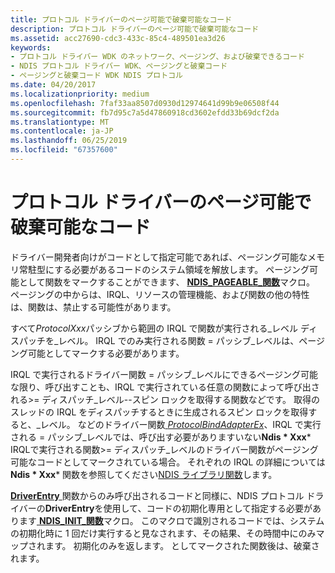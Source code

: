 ```yaml
---
title: プロトコル ドライバーのページ可能で破棄可能なコード
description: プロトコル ドライバーのページ可能で破棄可能なコード
ms.assetid: acc27690-cdc3-433c-85c4-489501ea3d26
keywords:
- プロトコル ドライバー WDK のネットワーク、ページング、および破棄できるコード
- NDIS プロトコル ドライバー WDK、ページングと破棄コード
- ページングと破棄コード WDK NDIS プロトコル
ms.date: 04/20/2017
ms.localizationpriority: medium
ms.openlocfilehash: 7faf33aa8507d0930d12974641d99b9e06508f44
ms.sourcegitcommit: fb7d95c7a5d47860918cd3602efdd33b69dcf2da
ms.translationtype: MT
ms.contentlocale: ja-JP
ms.lasthandoff: 06/25/2019
ms.locfileid: "67357600"
---
```

# <a name="pageable-and-discardable-code-in-a-protocol-driver"></a>プロトコル ドライバーのページ可能で破棄可能なコード





ドライバー開発者向けがコードとして指定可能であれば、ページング可能なメモリ常駐型にする必要があるコードのシステム領域を解放します。 ページング可能として関数をマークすることができます、 [ **NDIS\_PAGEABLE\_関数**](https://docs.microsoft.com/previous-versions/windows/hardware/network/ff557121(v=vs.85))マクロ。 ページングの中からは、IRQL、リソースの管理機能、および関数の他の特性は、関数は、禁止する可能性があります。

すべて*ProtocolXxx*パッシブから範囲の IRQL で関数が実行される\_レベル ディスパッチを\_レベル。 IRQL でのみ実行される関数 = パッシブ\_レベルは、ページング可能としてマークする必要があります。

IRQL で実行されるドライバー関数 = パッシブ\_レベルにできるページング可能な限り、呼び出すことも、IRQL で実行されている任意の関数によって呼び出される&gt;= ディスパッチ\_レベル--スピン ロックを取得する関数などです。 取得のスレッドの IRQL をディスパッチするときに生成されるスピン ロックを取得すると、\_レベル。 などのドライバー関数[ *ProtocolBindAdapterEx*](https://docs.microsoft.com/windows-hardware/drivers/ddi/content/ndis/nc-ndis-protocol_bind_adapter_ex)、IRQL で実行される = パッシブ\_レベルでは、呼び出す必要がありますいない**Ndis * Xxx*** IRQLで実行される関数&gt;= ディスパッチ\_レベルのドライバー関数がページング可能なコードとしてマークされている場合。 それぞれの IRQL の詳細については**Ndis * Xxx*** 関数を参照してください[NDIS ライブラリ関数](https://docs.microsoft.com/previous-versions/windows/hardware/network/ff557039(v=vs.85))します。

[ **DriverEntry** ](https://docs.microsoft.com/windows-hardware/drivers/ddi/content/wdm/nc-wdm-driver_initialize)関数からのみ呼び出されるコードと同様に、NDIS プロトコル ドライバーの**DriverEntry**を使用して、コードの初期化専用として指定する必要があります[ **NDIS\_INIT\_関数**](https://docs.microsoft.com/previous-versions/windows/hardware/network/ff557007(v=vs.85))マクロ。 このマクロで識別されるコードでは、システムの初期化時に 1 回だけ実行すると見なされます、その結果、その時間中にのみマップされます。 初期化のみを返します。 としてマークされた関数後は、破棄されます。

 

 





